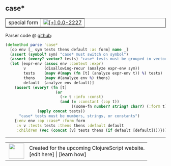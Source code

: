 ## case\*



 <table border="1">
<tr>
<td>special form</td>
<td><a href="https://github.com/cljsinfo/cljs-api-docs/tree/0.0-2227"><img valign="middle" alt="[+] 0.0-2227" title="Added in 0.0-2227" src="https://img.shields.io/badge/+-0.0--2227-lightgrey.svg"></a> </td>
</tr>
</table>









Parser code @ [github](https://github.com/clojure/clojurescript/blob/r3255/src/main/clojure/cljs/analyzer.cljc#L726-L744):

```clj
(defmethod parse 'case*
  [op env [_ sym tests thens default :as form] name _]
  (assert (symbol? sym) "case* must switch on symbol")
  (assert (every? vector? tests) "case* tests must be grouped in vectors")
  (let [expr-env (assoc env :context :expr)
        v        (disallowing-recur (analyze expr-env sym))
        tests    (mapv #(mapv (fn [t] (analyze expr-env t)) %) tests)
        thens    (mapv #(analyze env %) thens)
        default  (analyze env default)]
    (assert (every? (fn [t]
                      (or
                        (-> t :info :const)
                        (and (= :constant (:op t))
                             ((some-fn number? string? char?) (:form t)))))
              (apply concat tests))
      "case* tests must be numbers, strings, or constants")
    {:env env :op :case* :form form
     :v v :tests tests :thens thens :default default
     :children (vec (concat [v] tests thens (if default [default])))}))
```

<!--
Repo - tag - source tree - lines:

 <pre>
clojurescript @ r3255
└── src
    └── main
        └── clojure
            └── cljs
                └── <ins>[analyzer.cljc:726-744](https://github.com/clojure/clojurescript/blob/r3255/src/main/clojure/cljs/analyzer.cljc#L726-L744)</ins>
</pre>

-->

---




 <table>
<tr><td>
<img valign="middle" align="right" width="48px" src="http://i.imgur.com/Hi20huC.png">
</td><td>
Created for the upcoming ClojureScript website.<br>
[edit here] | [learn how]
</td></tr></table>

[edit here]:https://github.com/cljsinfo/cljs-api-docs/blob/master/cljsdoc/special_caseSTAR.cljsdoc
[learn how]:https://github.com/cljsinfo/cljs-api-docs/wiki/cljsdoc-files

<!--

This information was too distracting to show to readers, but I'll leave it
commented here since it is helpful to:

- pretty-print the data used to generate this document
- and show how to retrieve that data



The API data for this symbol:

```clj
{:ns "special",
 :name "case*",
 :type "special form",
 :source {:code "(defmethod parse 'case*\n  [op env [_ sym tests thens default :as form] name _]\n  (assert (symbol? sym) \"case* must switch on symbol\")\n  (assert (every? vector? tests) \"case* tests must be grouped in vectors\")\n  (let [expr-env (assoc env :context :expr)\n        v        (disallowing-recur (analyze expr-env sym))\n        tests    (mapv #(mapv (fn [t] (analyze expr-env t)) %) tests)\n        thens    (mapv #(analyze env %) thens)\n        default  (analyze env default)]\n    (assert (every? (fn [t]\n                      (or\n                        (-> t :info :const)\n                        (and (= :constant (:op t))\n                             ((some-fn number? string? char?) (:form t)))))\n              (apply concat tests))\n      \"case* tests must be numbers, strings, or constants\")\n    {:env env :op :case* :form form\n     :v v :tests tests :thens thens :default default\n     :children (vec (concat [v] tests thens (if default [default])))}))",
          :title "Parser code",
          :repo "clojurescript",
          :tag "r3255",
          :filename "src/main/clojure/cljs/analyzer.cljc",
          :lines [726 744]},
 :full-name "special/case*",
 :full-name-encode "special_caseSTAR",
 :history [["+" "0.0-2227"]]}

```

Retrieve the API data for this symbol:

```clj
;; from Clojure REPL
(require '[clojure.edn :as edn])
(-> (slurp "https://raw.githubusercontent.com/cljsinfo/cljs-api-docs/catalog/cljs-api.edn")
    (edn/read-string)
    (get-in [:symbols "special/case*"]))
```

-->
